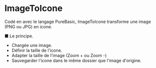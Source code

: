 # ImageToIcone
Codé en avec le langage PureBasic, ImageToIcone transforme une image (PNG ou JPG) en icone.

■ Le principe.
- Chargée une image.
- Définir la taille de l'icone.
- Adapter la taille de l'image (Zoom + ou  Zoom -)
- Sauvegarder l'icone dans le même dossier que l'image d'origine.


